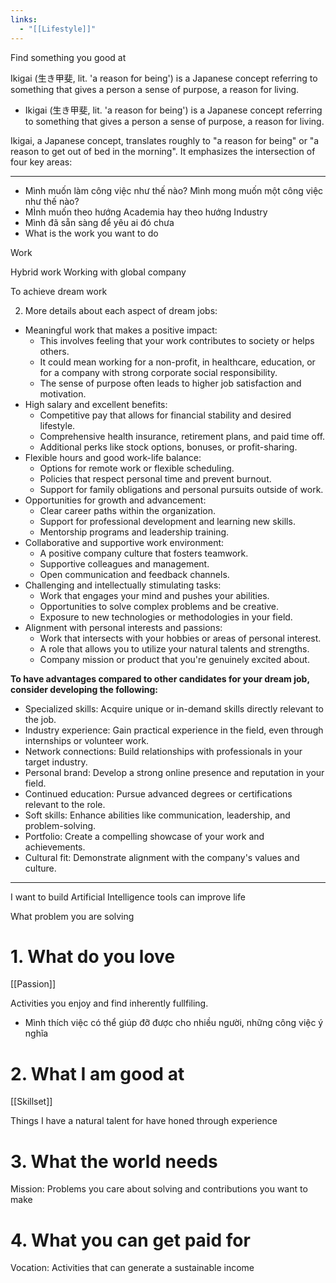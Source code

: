 ```yaml
---
links:
  - "[[Lifestyle]]"
---
```

Find something you good at

Ikigai (生き甲斐, lit. 'a reason for being') is a Japanese concept referring to something that gives a person a sense of purpose, a reason for living.

- Ikigai (生き甲斐, lit. 'a reason for being') is a Japanese concept referring to something that gives a person a sense of purpose, a reason for living.

Ikigai, a Japanese concept, translates roughly to "a reason for being" or "a reason to get out of bed in the morning". It emphasizes the intersection of four key areas:

---

- Mình muốn làm công việc như thế nào? Mình mong muốn một công việc như thế nào?
- MÌnh muốn theo hướng Academia hay theo hướng Industry
- Mình đã sẵn sàng để yêu ai đó chưa
- What is the work you want to do

Work

Hybrid work
Working with global company

To achieve dream work

2. More details about each aspect of dream jobs:

- Meaningful work that makes a positive impact:
    - This involves feeling that your work contributes to society or helps others.
    - It could mean working for a non-profit, in healthcare, education, or for a company with strong corporate social responsibility.
    - The sense of purpose often leads to higher job satisfaction and motivation.
- High salary and excellent benefits:
    - Competitive pay that allows for financial stability and desired lifestyle.
    - Comprehensive health insurance, retirement plans, and paid time off.
    - Additional perks like stock options, bonuses, or profit-sharing.
- Flexible hours and good work-life balance:
    - Options for remote work or flexible scheduling.
    - Policies that respect personal time and prevent burnout.
    - Support for family obligations and personal pursuits outside of work.
- Opportunities for growth and advancement:
    - Clear career paths within the organization.
    - Support for professional development and learning new skills.
    - Mentorship programs and leadership training.
- Collaborative and supportive work environment:
    - A positive company culture that fosters teamwork.
    - Supportive colleagues and management.
    - Open communication and feedback channels.
- Challenging and intellectually stimulating tasks:
    - Work that engages your mind and pushes your abilities.
    - Opportunities to solve complex problems and be creative.
    - Exposure to new technologies or methodologies in your field.
- Alignment with personal interests and passions:
    - Work that intersects with your hobbies or areas of personal interest.
    - A role that allows you to utilize your natural talents and strengths.
    - Company mission or product that you're genuinely excited about.

**To have advantages compared to other candidates for your dream job, consider developing the following:**

- Specialized skills: Acquire unique or in-demand skills directly relevant to the job.
- Industry experience: Gain practical experience in the field, even through internships or volunteer work.
- Network connections: Build relationships with professionals in your target industry.
- Personal brand: Develop a strong online presence and reputation in your field.
- Continued education: Pursue advanced degrees or certifications relevant to the role.
- Soft skills: Enhance abilities like communication, leadership, and problem-solving.
- Portfolio: Create a compelling showcase of your work and achievements.
- Cultural fit: Demonstrate alignment with the company's values and culture.

---
I want to build Artificial Intelligence tools can improve life

What problem you are solving

# 1. What do you love

[[Passion]]

Activities you enjoy and find inherently fullfiling.
- Mình thích việc có thể giúp đỡ được cho nhiều người, những công việc ý nghĩa

# 2. What I am good at

[[Skillset]]

Things I have a natural talent for have honed through experience

# 3. What the world needs

Mission: Problems you care about solving and contributions you want to make

# 4. What you can get paid for

Vocation: Activities that can generate a sustainable income